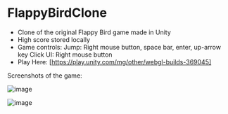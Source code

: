 # FlappyBirdClone
- Clone of the original Flappy Bird game made in Unity
- High score stored locally
- Game controls:
    Jump: Right mouse button, space bar, enter, up-arrow key
    Click UI: Right mouse button
- Play Here:
[https://play.unity.com/mg/other/webgl-builds-369045]

Screenshots of the game:

![image](https://github.com/HaraldsU/FlappyBirdClone/assets/108159222/1bd2cb76-a640-488c-9d2c-e922c97d7494)

![image](https://github.com/HaraldsU/FlappyBirdClone/assets/108159222/4f323e06-c4d5-47b3-8bb0-52400266cf6a)

